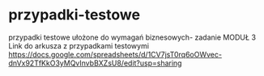 # przypadki-testowe
przypadki testowe ułożone do wymagań biznesowych- zadanie MODUŁ 3
Link do arkusza z przypadkami testowymi
https://docs.google.com/spreadsheets/d/1CV7jsT0rq6oOWvec-dnVx92TfKkO3yMQvInvbBXZsU8/edit?usp=sharing

